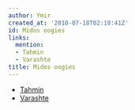 ```yaml
---
author: Ymir
created_at: '2010-07-18T02:10:41Z'
id: Midos oogies
links:
  mention:
  - Tahmin
  - Varashte
title: Midos oogies
---
```


-   [Tahmin]
-   [Varashte]

  [Tahmin]: Tahmin
  [Varashte]: Varashte